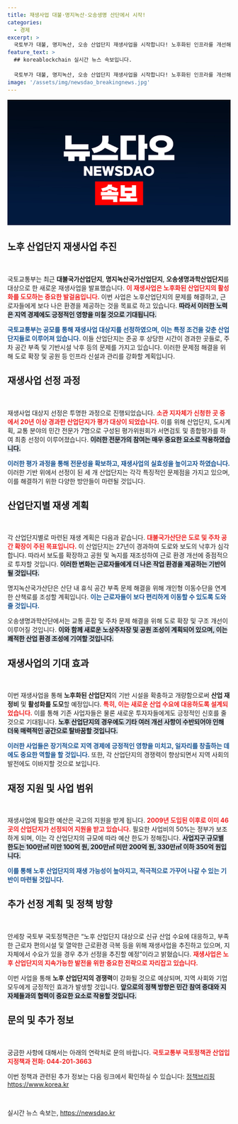 ```yaml
---
title: 재생사업 대불·명지녹산·오송생명 산단에서 시작!
categories:
  - 경제
excerpt: >
  국토부가 대불, 명지녹산, 오송 산업단지 재생사업을 시작합니다! 노후화된 인프라를 개선해 근로환경을 혁신하고, 새로운 활력을 불어넣는 이 프로젝트에 주목하세요!
feature_text: >
  ## koreablockchain 실시간 뉴스 속보입니다.

  국토부가 대불, 명지녹산, 오송 산업단지 재생사업을 시작합니다! 노후화된 인프라를 개선해 근로환경을 혁신하고, 새로운 활력을 불어넣는 이 프로젝트에 주목하세요!
image: '/assets/img/newsdao_breakingnews.jpg'
---
```


<p><img src="/assets/img/newsdao_breakingnews.jpg" alt="koreablockchain 속보" /></p>

<h2 data-ke-size="size26">노후 산업단지 재생사업 추진</h2>

<p data-ke-size="size16">&nbsp;</p>

<p>국토교통부는 최근 <strong>대불국가산업단지</strong>, <strong>명지녹산국가산업단지</strong>, <strong>오송생명과학산업단지</strong>를 대상으로 한 새로운 재생사업을 발표했습니다. <b><span style="color: #ee2323;">이 재생사업은 노후화된 산업단지의 활성화를 도모하는 중요한 발걸음입니다.</span></b> 이번 사업은 노후산업단지의 문제를 해결하고, 근로자들에게 보다 나은 환경을 제공하는 것을 목표로 하고 있습니다. <b><span style="background-color: #21538527;">따라서 이러한 노력은 지역 경제에도 긍정적인 영향을 미칠 것으로 기대됩니다.</span></b></p>

<p><b><span style="color: #1a5490;">국토교통부는 공모를 통해 재생사업 대상지를 선정하였으며, 이는 특정 조건을 갖춘 산업단지들로 이루어져 있습니다.</span></b> 이들 산업단지는 준공 후 상당한 시간이 경과한 곳들로, 주차 공간 부족 및 기반시설 낙후 등의 문제를 가지고 있습니다. 이러한 문제점 해결을 위해 도로 확장 및 공원 등 인프라 신설과 관리를 강화할 계획입니다.</p>

<h2 data-ke-size="size26">재생사업 선정 과정</h2>

<p data-ke-size="size16">&nbsp;</p>

<p>재생사업 대상지 선정은 투명한 과정으로 진행되었습니다. <b><span style="color: #ee2323;">소관 지자체가 신청한 곳 중에서 20년 이상 경과한 산업단지가 평가 대상이 되었습니다.</span></b> 이를 위해 산업단지, 도시계획, 교통 분야의 민간 전문가 7명으로 구성된 평가위원회가 서면검토 및 종합평가를 하여 최종 선정이 이루어졌습니다. <b><span style="background-color: #21538527;">이러한 전문가의 참여는 매우 중요한 요소로 작용하였습니다.</span></b></p>

<p><b><span style="color: #1a5490;">이러한 평가 과정을 통해 전문성을 확보하고, 재생사업의 실효성을 높이고자 하였습니다.</span></b> 이러한 기반 위에서 선정이 된 세 개 산업단지는 각각 특징적인 문제점을 가지고 있으며, 이를 해결하기 위한 다양한 방안들이 마련될 것입니다.</p>

<h2 data-ke-size="size26">산업단지별 재생 계획</h2>

<p data-ke-size="size16">&nbsp;</p>

<p>각 산업단지별로 마련된 재생 계획은 다음과 같습니다. <b><span style="color: #ee2323;">대불국가산단은 도로 및 주차 공간 확장이 주된 목표입니다.</span></b> 이 산업단지는 27년이 경과하여 도로와 보도의 낙후가 심각합니다. 따라서 보도를 확장하고 공원 및 녹지를 재조성하여 근로 환경 개선에 중점적으로 투자할 것입니다. <b><span style="background-color: #21538527;">이러한 변화는 근로자들에게 더 나은 작업 환경을 제공하는 기반이 될 것입니다.</span></b></p>

<p>명지녹산국가산단은 산단 내 휴식 공간 부족 문제 해결을 위해 개인형 이동수단을 연계한 산책로를 조성할 계획입니다. <b><span style="color: #1a5490;">이는 근로자들이 보다 편리하게 이동할 수 있도록 도와줄 것입니다.</span></b></p>

<p>오송생명과학산단에서는 교통 혼잡 및 주차 문제 해결을 위해 도로 확장 및 구조 개선이 이루어질 것입니다. <b><span style="background-color: #21538527;">이와 함께 새로운 노상주차장 및 공원 조성이 계획되어 있으며, 이는 쾌적한 산업 환경 조성에 기여할 것입니다.</span></b></p>

<h2 data-ke-size="size26">재생사업의 기대 효과</h2>

<p data-ke-size="size16">&nbsp;</p>

<p>이번 재생사업을 통해 <strong>노후화된 산업단지</strong>의 기반 시설을 확충하고 개량함으로써 <strong>산업 재정비</strong> 및 <strong>활성화를 도모</strong>할 예정입니다. <b><span style="color: #ee2323;">특히, 이는 새로운 산업 수요에 대응하도록 설계되었습니다.</span></b> 이를 통해 기존 사업자들은 물론 새로운 투자자들에게도 긍정적인 신호를 줄 것으로 기대됩니다. <b><span style="background-color: #21538527;">노후 산업단지의 경우에도 기타 여러 개선 사항이 수반되어야 인해 더욱 매력적인 공간으로 탈바꿈할 것입니다.</span></b></p>

<p><b><span style="color: #1a5490;">이러한 사업들은 장기적으로 지역 경제에 긍정적인 영향을 미치고, 일자리를 창출하는 데에도 중요한 역할을 할 것입니다.</span></b> 또한, 각 산업단지의 경쟁력이 향상되면서 지역 사회의 발전에도 이바지할 것으로 보입니다.</p>

<h2 data-ke-size="size26">재정 지원 및 사업 범위</h2>

<p data-ke-size="size16">&nbsp;</p>

<p>재생사업에 필요한 예산은 국고의 지원을 받게 됩니다. <b><span style="color: #ee2323;">2009년 도입된 이후로 이미 46곳의 산업단지가 선정되어 지원을 받고 있습니다.</span></b> 필요한 사업비의 50%는 정부가 보조하게 되며, 이는 각 산업단지의 규모에 따라 예산 한도가 정해집니다. <b><span style="background-color: #21538527;">사업지구 규모별 한도는 100만㎡ 미만 100억 원, 200만㎡ 미만 200억 원, 330만㎡ 이하 350억 원입니다.</span></b></p>

<p><b><span style="color: #1a5490;">이를 통해 노후 산업단지의 재생 가능성이 높아지고, 적극적으로 가꾸어 나갈 수 있는 기반이 마련될 것입니다.</span></b></p>

<h2 data-ke-size="size26">추가 선정 계획 및 정책 방향</h2>

<p data-ke-size="size16">&nbsp;</p>

<p>안세창 국토부 국토정책관은 “노후 산업단지 대상으로 신규 산업 수요에 대응하고, 부족한 근로자 편의시설 및 열악한 근로환경 극복 등을 위해 재생사업을 추진하고 있으며, 지자체에서 수요가 있을 경우 추가 선정을 추진할 예정”이라고 밝혔습니다. <b><span style="color: #ee2323;">재생사업은 노후 산업단지의 지속가능한 발전을 위한 중요한 전략으로 자리잡고 있습니다.</span></b></p>

<p>이번 사업을 통해 <strong>노후 산업단지의 경쟁력</strong>이 강화될 것으로 예상되며, 지역 사회와 기업 모두에게 긍정적인 효과가 발생할 것입니다. <b><span style="background-color: #21538527;">앞으로의 정책 방향은 민간 참여 증대와 지자체들과의 협력이 중요한 요소로 작용할 것입니다.</span></b></p>

<h2 data-ke-size="size26">문의 및 추가 정보</h2>

<p data-ke-size="size16">&nbsp;</p>

<p>궁금한 사항에 대해서는 아래의 연락처로 문의 바랍니다. <b><span style="color: #ee2323;">국토교통부 국토정책관 산업입지정책과 전화: 044-201-3663</span></b></p>

<p>이번 정책과 관련된 추가 정보는 다음 링크에서 확인하실 수 있습니다: <a href="https://https://www.korea.kr">정책브리핑 https://www.korea.kr</a> </p>

<p data-ke-size="size16">&nbsp;</p>
실시간 뉴스 속보는, <a href="https://newsdao.kr" rel="dofollow">https://newsdao.kr</a>


